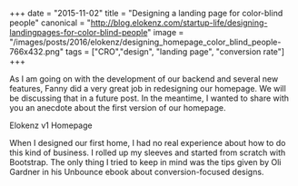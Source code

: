 +++
date = "2015-11-02"
title = "Designing a landing page for color-blind people"
canonical = "http://blog.elokenz.com/startup-life/designing-landingpages-for-color-blind-people"
image = "/images/posts/2016/elokenz/designing_homepage_color_blind_people-766x432.png"
tags = ["CRO","design", "landing page", "conversion rate"]
+++

As I am going on with the development of our backend and several new features, Fanny did a very great job in redesigning our homepage. We will be discussing that in a future post. In the meantime, I wanted to share with you an anecdote about the first version of our homepage.

Elokenz v1 Homepage

When I designed our first home, I had no real experience about how to do this kind of business. I rolled up my sleeves and started from scratch with Bootstrap. The only thing I tried to keep in mind was the tips given by Oli Gardner in his Unbounce ebook about conversion-focused designs.
